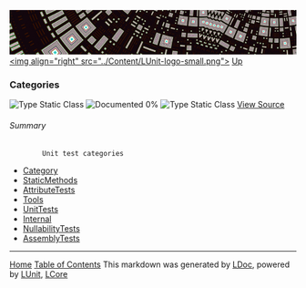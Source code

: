 ![](../Content/LUnit-banner-small.png "")
[&lt;img align=&quot;right&quot; src=&quot;../Content/LUnit-logo-small.png&quot;&gt;](../../README.md)
[Up](../LUnit.md)
### Categories
![Type Static Class](http://b.repl.ca/v1/Type-Static%20Class-lightgrey.png "") ![Documented 0%](http://b.repl.ca/v1/Documented-0%25-red.png "")
![Type Static Class](http://b.repl.ca/v1/Type-Static%20Class-lightgrey.png "")
[View Source](../Extensions/LUnit.cs)
###### Summary

            Unit test categories
            
 - [Category](Categories_Category.md)
 - [StaticMethods](Categories_StaticMethods.md)
 - [AttributeTests](Categories_AttributeTests.md)
 - [Tools](Categories_Tools.md)
 - [UnitTests](Categories_UnitTests.md)
 - [Internal](Categories_Internal.md)
 - [NullabilityTests](Categories_NullabilityTests.md)
 - [AssemblyTests](Categories_AssemblyTests.md)


---
[Home](../../README.md) [Table of Contents](../../TableOfContents.md)
This markdown was generated by [LDoc](https://github.com/CodeSingularity/LDoc), powered by [LUnit](https://github.com/CodeSingularity/LUnit), [LCore](https://github.com/CodeSingularity/LCore)

